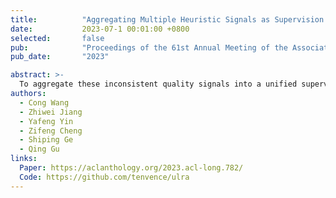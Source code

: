 ```yaml
---
title:          "Aggregating Multiple Heuristic Signals as Supervision for Unsupervised Automated Essay Scoring"
date:           2023-07-1 00:01:00 +0800
selected:       false
pub:            "Proceedings of the 61st Annual Meeting of the Association for Computational Linguistics (ACL, CCF-A)"
pub_date:       "2023"

abstract: >-
  To aggregate these inconsistent quality signals into a unified supervision, we view the AES task as a ranking problem, and design a special Deep Pairwise Rank Aggregation (DPRA) loss for training.
authors:
  - Cong Wang
  - Zhiwei Jiang
  - Yafeng Yin
  - Zifeng Cheng
  - Shiping Ge
  - Qing Gu
links:
  Paper: https://aclanthology.org/2023.acl-long.782/
  Code: https://github.com/tenvence/ulra
---
```

